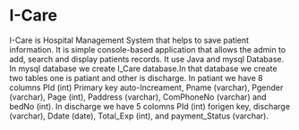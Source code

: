 # I-Care
I-Care is Hospital Management System that helps to save patient information.
It is simple console-based application that allows the admin to add, search and display patients records.
It use Java and mysql Database.
In mysql database we create I_Care  database.In that database we create two tables one is patiant  and other is discharge.
In patiant we have 8 columns PId (int) Primary key auto-Increament, Pname (varchar), Pgender (varchar), Page (int), Paddress (varchar), ComPhoneNo (varchar) and bedNo (int).
In discharge we have 5 colomns PId (int) forigen key, discharge (varchar), Ddate (date), Total_Exp (int), and payment_Status (varchar).
